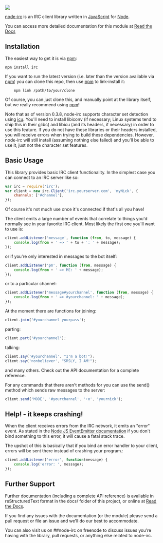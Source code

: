 [![](https://img.shields.io/travis/martynsmith/node-irc.svg?style=flat)](https://travis-ci.org/martynsmith/node-irc)

[node-irc](http://node-irc.readthedocs.org/) is an IRC client library written in [JavaScript](http://en.wikipedia.org/wiki/JavaScript) for [Node](http://nodejs.org/).

You can access more detailed documentation for this module at [Read the Docs](http://readthedocs.org/docs/node-irc/en/latest/)


## Installation

The easiest way to get it is via [npm](http://github.com/isaacs/npm):

```
npm install irc
```

If you want to run the latest version (i.e. later than the version available via
[npm](http://github.com/isaacs/npm)) you can clone this repo, then use [npm](http://github.com/isaacs/npm) to link-install it:

```
    npm link /path/to/your/clone
```

Of course, you can just clone this, and manually point at the library itself,
but we really recommend using [npm](http://github.com/isaacs/npm)!

Note that as of version 0.3.8, node-irc supports character set detection using
[icu](http://site.icu-project.org/). You'll need to install libiconv (if
necessary; Linux systems tend to ship this in their glibc) and libicu (and its
headers, if necessary) in order to use this feature. If you do not have these
libraries or their headers installed, you will receive errors when trying to
build these dependencies. However, node-irc will still install (assuming
nothing else failed) and you'll be able to use it, just not the character
set features.

## Basic Usage

This library provides basic IRC client functionality. In the simplest case you
can connect to an IRC server like so:

```js
var irc = require('irc');
var client = new irc.Client('irc.yourserver.com', 'myNick', {
    channels: ['#channel'],
});
```

Of course it's not much use once it's connected if that's all you have!

The client emits a large number of events that correlate to things you'd
normally see in your favorite IRC client. Most likely the first one you'll want
to use is:

```js
client.addListener('message', function (from, to, message) {
    console.log(from + ' => ' + to + ': ' + message);
});
```

or if you're only interested in messages to the bot itself:

```js
client.addListener('pm', function (from, message) {
    console.log(from + ' => ME: ' + message);
});
```

or to a particular channel:

```js
client.addListener('message#yourchannel', function (from, message) {
    console.log(from + ' => #yourchannel: ' + message);
});
```

At the moment there are functions for joining:

```js
client.join('#yourchannel yourpass');
```

parting:

```js
client.part('#yourchannel');
```

talking:

```js
client.say('#yourchannel', "I'm a bot!");
client.say('nonbeliever', "SRSLY, I AM!");
```

and many others. Check out the API documentation for a complete reference.

For any commands that there aren't methods for you can use the send() method
which sends raw messages to the server:

```js
client.send('MODE', '#yourchannel', '+o', 'yournick');
```

## Help! - it keeps crashing!

When the client receives errors from the IRC network, it emits an "error"
event. As stated in the [Node JS EventEmitter documentation](http://nodejs.org/api/events.html#events_class_events_eventemitter) if you don't bind
something to this error, it will cause a fatal stack trace.

The upshot of this is basically that if you bind an error handler to your
client, errors will be sent there instead of crashing your program.:

```js
client.addListener('error', function(message) {
    console.log('error: ', message);
});
```


## Further Support

Further documentation (including a complete API reference) is available in
reStructuredText format in the docs/ folder of this project, or online at [Read the Docs](http://readthedocs.org/docs/node-irc/en/latest/).

If you find any issues with the documentation (or the module) please send a pull
request or file an issue and we'll do our best to accommodate.

You can also visit us on ##node-irc on freenode to discuss issues you're having
with the library, pull requests, or anything else related to node-irc.

